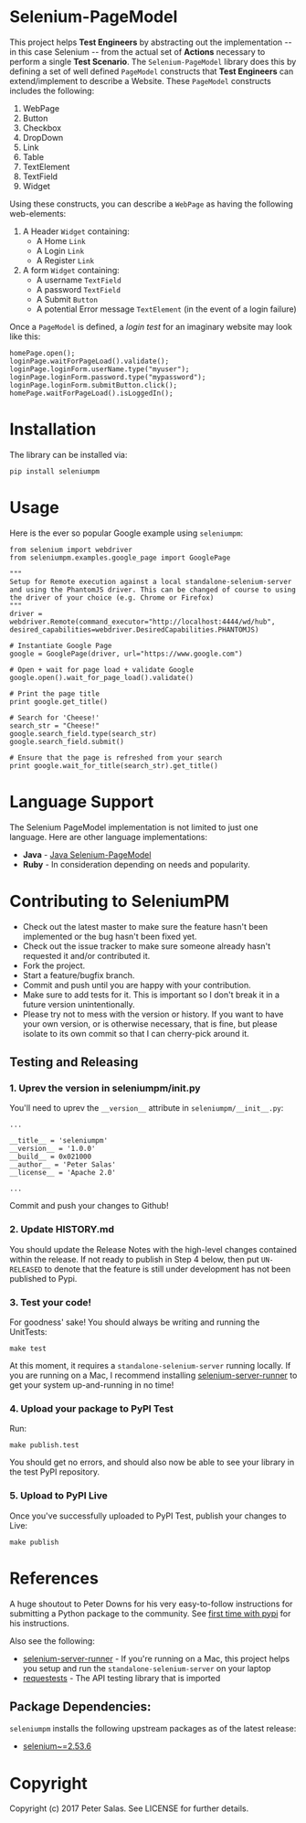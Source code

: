 Selenium-PageModel
==================

This project helps **Test Engineers** by abstracting out the implementation -- in this case Selenium -- from the actual set of **Actions** necessary to perform a single **Test Scenario**. The `Selenium-PageModel` library does this by defining a set of well defined `PageModel` constructs that **Test Engineers** can extend/implement to describe a Website. These `PageModel` constructs includes the following:

1. WebPage
2. Button
3. Checkbox
4. DropDown
6. Link
7. Table
8. TextElement
9. TextField
10. Widget

Using these constructs, you can describe a `WebPage` as having the following web-elements:

1. A Header `Widget` containing:
	* A Home `Link`
	* A Login `Link`
	* A Register `Link`
2. A form `Widget` containing:
	* A username `TextField`
	* A password `TextField`
	* A Submit `Button`
	* A potential Error message `TextElement` (in the event of a login failure)

Once a `PageModel` is defined, a _login test_ for an imaginary website may look like this:

	homePage.open();
	loginPage.waitForPageLoad().validate();
	loginPage.loginForm.userName.type("myuser");
	loginPage.loginForm.password.type("mypassword");
	loginPage.loginForm.submitButton.click();
	homePage.waitForPageLoad().isLoggedIn();

# Installation

The library can be installed via:

	pip install seleniumpm

# Usage

Here is the ever so popular Google example using `seleniumpm`:

	from selenium import webdriver
	from seleniumpm.examples.google_page import GooglePage
	
	"""
	Setup for Remote execution against a local standalone-selenium-server
	and using the PhantomJS driver. This can be changed of course to using 
	the driver of your choice (e.g. Chrome or Firefox)
	"""
	driver = webdriver.Remote(command_executor="http://localhost:4444/wd/hub", desired_capabilities=webdriver.DesiredCapabilities.PHANTOMJS)
	
	# Instantiate Google Page
	google = GooglePage(driver, url="https://www.google.com")
	
	# Open + wait for page load + validate Google
	google.open().wait_for_page_load().validate()
	
	# Print the page title
	print google.get_title()
	
	# Search for 'Cheese!'
	search_str = "Cheese!"
	google.search_field.type(search_str)
	google.search_field.submit()
	
	# Ensure that the page is refreshed from your search
	print google.wait_for_title(search_str).get_title()

# Language Support

The Selenium PageModel implementation is not limited to just one language. Here are other language implementations:

* **Java** - [Java Selenium-PageModel](https://github.com/gradeawarrior/selenium-pagemodel)
* **Ruby** - In consideration depending on needs and popularity.


# Contributing to SeleniumPM
 
* Check out the latest master to make sure the feature hasn't been implemented or the bug hasn't been fixed yet.
* Check out the issue tracker to make sure someone already hasn't requested it and/or contributed it.
* Fork the project.
* Start a feature/bugfix branch.
* Commit and push until you are happy with your contribution.
* Make sure to add tests for it. This is important so I don't break it in a future version unintentionally.
* Please try not to mess with the version or history. If you want to have your own version, or is otherwise necessary, that is fine, but please isolate to its own commit so that I can cherry-pick around it.

## Testing and Releasing

### 1. Uprev the version in seleniumpm/__init__.py

You'll need to uprev the `__version__` attribute in `seleniumpm/__init__.py`:

	...
	
	__title__ = 'seleniumpm'
	__version__ = '1.0.0'
	__build__ = 0x021000
	__author__ = 'Peter Salas'
	__license__ = 'Apache 2.0'
	
	...
	
Commit and push your changes to Github!

### 2. Update HISTORY.md

You should update the Release Notes with the high-level changes contained within the release. If not ready to publish in Step 4 below, then put `UN-RELEASED` to denote that the feature is still under development has not been published to Pypi.

### 3. Test your code!

For goodness' sake! You should always be writing and running the UnitTests:

    make test

At this moment, it requires a `standalone-selenium-server` running locally. If you are running on a Mac, I recommend installing [selenium-server-runner](https://github.com/gradeawarrior/selenium-server-runner) to get your system up-and-running in no time!

### 4. Upload your package to PyPI Test

Run:

	make publish.test
	
You should get no errors, and should also now be able to see your library in the test PyPI repository.

### 5. Upload to PyPI Live

Once you've successfully uploaded to PyPI Test, publish your changes to Live:

	make publish

# References

A huge shoutout to Peter Downs for his very easy-to-follow instructions for submitting a Python package to the community. See [first time with pypi](http://peterdowns.com/posts/first-time-with-pypi.html) for his instructions.

Also see the following:

- [selenium-server-runner](https://github.com/gradeawarrior/selenium-server-runner) - If you're running on a Mac, this project helps you setup and run the `standalone-selenium-server` on your laptop
- [requestests](https://github.com/gradeawarrior/requestests) - The API testing library that is imported

## Package Dependencies:

`seleniumpm` installs the following upstream packages as of the latest release:

- [selenium~=2.53.6](https://pypi.python.org/pypi/selenium/2.53.6)

# Copyright

Copyright (c) 2017 Peter Salas. See LICENSE for
further details.